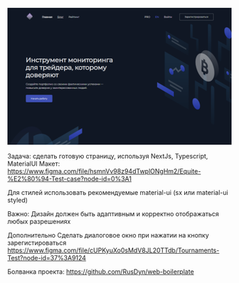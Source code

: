 ![alt text](preview.png "Preview")

Задача: сделать готовую страницу, используя NextJs, Typescript, MaterialUI
Макет: https://www.figma.com/file/hsmnVv98z94dTwplONgHm2/Equite-%E2%80%94-Test-case?node-id=0%3A1

Для стилей использовать рекомендуемые material-ui (sx или material-ui styled)

Важно: Дизайн должен быть адаптивным и корректно отображаться любых разрешениях

Дополнительно
Сделать диалоговое окно при нажатии на кнопку зарегистироваться
https://www.figma.com/file/cUPKyuXo0sMdV8JL20TTdb/Tournaments-Test?node-id=37%3A9124

Болванка проекта: https://github.com/RusDyn/web-boilerplate
